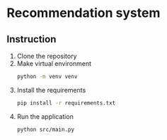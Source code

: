 # Recommendation system

## Instruction

1. Clone the repository
2. Make virtual environment
    ```bash
    python -m venv venv
    ```
3. Install the requirements
    ```bash
   pip install -r requirements.txt
   ```
4. Run the application
    ```bash
   python src/main.py
   ```
